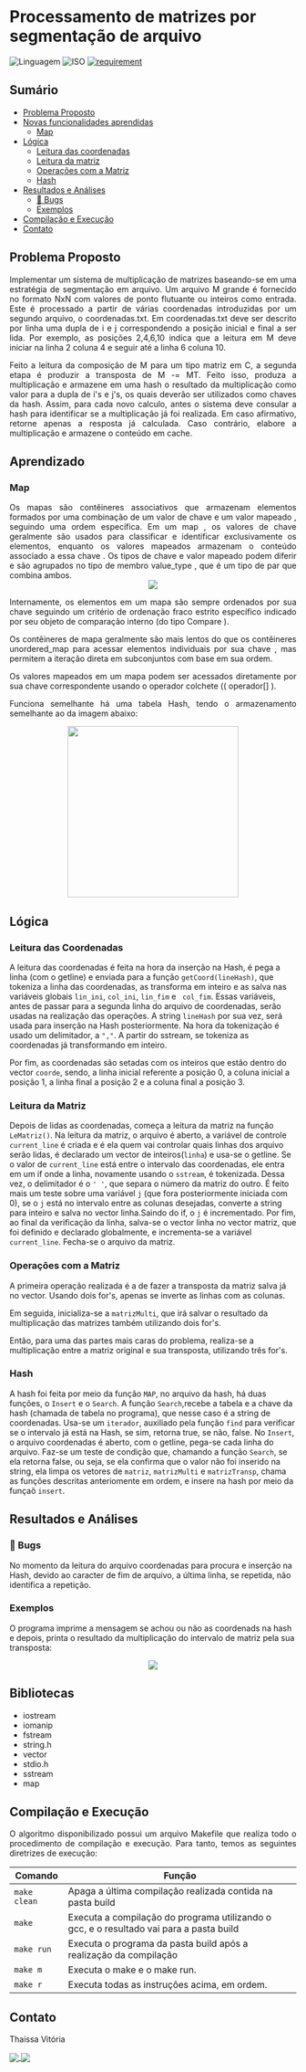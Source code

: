 # Processamento de matrizes por segmentação de arquivo
![Linguagem](https://img.shields.io/badge/Linguagem-C%2B%2B-blue)
![ISO](https://img.shields.io/badge/ISO-Linux-blueviolet)
[![requirement](https://img.shields.io/badge/IDE-Visual%20Studio%20Code-informational)](https://code.visualstudio.com/docs/?dv=linux64_deb)

## Sumário

<!--ts-->
   * [Problema Proposto](#problema-proposto)
   * [Novas funcionalidades aprendidas](#aprendizado)
      * [Map](#map)
   * [Lógica](#lógica)
      * [Leitura das coordenadas](#leitura-das-coordenadas)
      * [Leitura da matriz](#leitura-da-matriz)
      * [Operações com a Matriz](#operações-com-a-matriz)
      * [Hash](#hash)
   * [Resultados e Análises](#bibliotecas)
       * [🐛 Bugs](#bugs)
       * [Exemplos](#exemplos)
   * [Compilação e Execução](#compilação-e-execução)
   * [Contato](#contato)
<!--te-->


## Problema Proposto
<div align="justify"> Implementar um sistema de multiplicação de matrizes baseando-se em uma estratégia de segmentação em arquivo. Um arquivo M grande é fornecido no formato NxN com valores de ponto flutuante ou inteiros como entrada. Este é processado a partir de várias coordenadas introduzidas por um segundo arquivo, o coordenadas.txt. Em coordenadas.txt deve ser descrito por linha uma dupla de i e j correspondendo a posição inicial e final a ser lida. Por exemplo, as posições 2,4,6,10 indica que a leitura em M deve iniciar na linha 2 coluna 4 e seguir até a linha 6 coluna 10. 

Feito a leitura da composição de M para um tipo matriz em C, a segunda etapa é produzir a transposta de M -= MT. Feito isso, produza a multiplicação e armazene em uma hash o resultado da multiplicação como valor para a dupla de i's e j's, os quais deverão ser utilizados como chaves da hash. Assim, para cada novo calculo, antes o sistema deve consular a hash para identificar se a multiplicação já foi realizada. Em caso afirmativo, retorne apenas a resposta já calculada. Caso contrário, elabore a multiplicação e armazene o conteúdo em cache. 
</div>

## Aprendizado

### Map
<div align="justify">Os mapas são contêineres associativos que armazenam elementos formados por uma combinação de um valor de chave e um valor mapeado , seguindo uma ordem específica. Em um map , os valores de chave geralmente são usados para classificar e identificar exclusivamente os elementos, enquanto os valores mapeados armazenam o conteúdo associado a essa chave . Os tipos de chave e valor mapeado podem diferir e são agrupados no tipo de membro value_type , que é um tipo de par que combina ambos.
  <div align="center">
  <img src="https://www.educative.io/api/edpresso/shot/6567964591521792/image/5140562443239424">
  </div>
    
  Internamente, os elementos em um mapa são sempre ordenados por sua chave seguindo um critério de ordenação fraco estrito específico indicado por seu objeto de comparação interno (do tipo Compare ).
  
  Os contêineres de mapa geralmente são mais lentos do que os contêineres unordered_map para acessar elementos individuais por sua chave , mas permitem a iteração direta em subconjuntos com base em sua ordem.
  
  Os valores mapeados em um mapa podem ser acessados diretamente por sua chave correspondente usando o operador colchete (( operador[] ).
  
  Funciona semelhante há uma tabela Hash, tendo o armazenamento semelhante ao da imagem abaixo:
 <div align="center">
  <img src="img/Flowchart.jpg" height="300 px">
 </div> 
 </div>

## Lógica

### Leitura das Coordenadas

A leitura das coordenadas é feita na hora da inserção na Hash, é pega a linha (com o getline) e enviada para a função `getCoord(lineHash)`, que tokeniza a linha das coordenadas, as transforma em inteiro e as salva nas variáveis globais `lin_ini`, `col_ini`, `lin_fim` e ` col_fim`. Essas variáveis, antes de passar para a segunda linha do arquivo de coordenadas, serão usadas na realização das operações. A string `lineHash` por sua vez, será usada para inserção na Hash posteriormente.
Na hora da tokenização é usado um delimitador, a `","`. A partir do sstream, se tokeniza as coordenadas já transformando em inteiro.

Por fim, as coordenadas são setadas com os inteiros que estão dentro do vector `coorde`, sendo, a linha inicial referente a posição 0, a coluna inicial a posição 1, a linha final a posição 2 e a coluna final a posição 3.

### Leitura da Matriz

Depois de lidas as coordenadas, começa a leitura da matriz na função `LeMatriz()`. Na leitura da matriz, o arquivo é aberto, a variável de controle `current_line` é criada e é ela quem vai controlar quais linhas dos arquivo serão lidas, é declarado um vector de inteiros(`linha`) e usa-se o getline. Se o valor de `current_line` está entre o intervalo das coordenadas, ele entra em um if onde a linha, novamente usando o `sstream`, é tokenizada. Dessa vez, o delimitador é o `' '`, que separa o número da matriz do outro. É feito mais um teste sobre uma variável `j` (que fora posteriormente iniciada com 0), se o `j` está no intervalo entre as colunas desejadas, converte a string para inteiro e salva no vector linha.Saindo do if, o `j` é incrementado. 
Por fim, ao final da verificação da linha, salva-se o vector linha no vector matriz, que foi definido e declarado globalmente, e incrementa-se a variável `current_line`. Fecha-se o arquivo da matriz.

### Operações com a Matriz
A primeira operação realizada é a de fazer a transposta da matriz salva já no vector. Usando dois for's, apenas se inverte as linhas com as colunas.

Em seguida, inicializa-se a `matrizMulti`, que irá salvar o resultado da multiplicação das matrizes também utilizando dois for's.

Então, para uma das partes mais caras do problema, realiza-se a multiplicação entre a matriz original e sua transposta, utilizando três for's.

### Hash 
A hash foi feita por meio da função `MAP`, no arquivo da hash, há duas funções, o `Insert` e o `Search`.
A função `Search`,recebe a tabela e a chave da hash (chamada de tabela no programa), que nesse caso é a string de coordenadas. Usa-se um `iterador`, auxiliado pela função `find` para verificar se o intervalo já está na Hash, se sim, retorna true, se não, false.
No `Insert`, o arquivo coordenadas é aberto, com o getline, pega-se cada linha do arquivo. Faz-se um teste de condição que, chamando a função `Search`, se ela retorna false, ou seja, se ela confirma que o valor não foi inserido na string, ela limpa os vetores de `matriz`, `matrizMulti` e `matrizTransp`, chama as funções descritas anteriomente em ordem, e insere na hash por meio da funçaõ `insert`. 

## Resultados e Análises

### 🐛 Bugs
No momento da leitura do arquivo coordenadas para procura e inserção na Hash, devido ao caracter de fim de arquivo, a última linha, se repetida, não identifica a repetição.

### Exemplos

O programa imprime a mensagem se achou ou não as coordenads na hash e depois, printa o resultado da multiplicação do intervalo de matriz pela sua transposta:
 <div align="center">
  <img src="img/execucao.png">
 </div> 

## Bibliotecas
- iostream
- iomanip 
- fstream  
- string.h
- vector  
- stdio.h
- sstream
- map 
  
## Compilação e Execução

<div align="justify">
O algoritmo disponibilizado possui um arquivo Makefile que realiza todo o procedimento de compilação e execução. Para tanto, temos as seguintes diretrizes de execução:
</div>
<p></p>
<div align="center">

| Comando                |  Função                                                                                           |                     
| -----------------------| ------------------------------------------------------------------------------------------------- |
|  `make clean`          | Apaga a última compilação realizada contida na pasta build                                        |
|  `make`                | Executa a compilação do programa utilizando o gcc, e o resultado vai para a pasta build           |
|  `make run`            | Executa o programa da pasta build após a realização da compilação                                 |
|  `make m`              | Executa o make e o make run.                                                                      |
|  `make r`              | Executa todas as instruções acima, em ordem.                                                      |
</div>

## Contato

<div>
<p align="justify"> Thaissa Vitória</p>
<a href="https://t.me/thaissadaldegan">
<img align="center"  src="https://img.shields.io/badge/Telegram-2CA5E0?style=for-the-badge&logo=telegram&logoColor=white"/> 

<a href="https://www.linkedin.com/in/thaissa-vitoria-daldegan-6a84b9153/">
<img align="center"  src="https://img.shields.io/badge/LinkedIn-0077B5?style=for-the-badge&logo=linkedin&logoColor=white"/>
</a>
</div>


